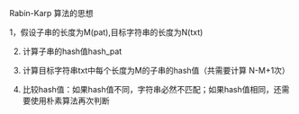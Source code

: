 Rabin-Karp 算法的思想

1，假设子串的长度为M(pat),目标字符串的长度为N(txt)

2. 计算子串的hash值hash_pat

3. 计算目标字符串txt中每个长度为M的子串的hash值（共需要计算 N-M+1次）

4. 比较hash值：如果hash值不同，字符串必然不匹配；如果hash值相同，还需要使用朴素算法再次判断
